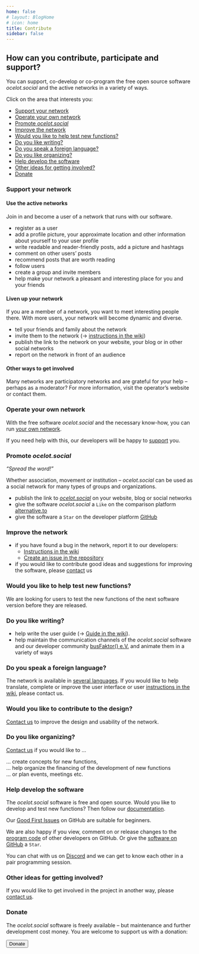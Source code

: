 ```yaml
---
home: false
# layout: BlogHome
# icon: home
title: Contribute
sidebar: false
---
```


## How can you contribute, participate and support?

You can support, co-develop or co-program the free open source software *ocelot.social* and the active networks in a variety of ways.

Click on the area that interests you:

- [Support your network](#support-your-network)
- [Operate your own network](#operate-your-own-network)
- [Promote *ocelot.social*](#promote-ocelot-social)
- [Improve the network](#improve-the-network)
- [Would you like to help test new functions?](#would-you-like-to-help-test-new-functions)
- [Do you like writing?](#do-you-like-writing)
- [Do you speak a foreign language?](#do-you-speak-a-foreign-language)
- [Do you like organizing?](#do-you-like-organizing)
- [Help develop the software](#help-develop-the-software)
- [Other ideas for getting involved?](#other-ideas-for-getting-involved)
- [Donate](#donate)

### Support your network

#### Use the active networks

Join in and become a user of a network that runs with our software.

- register as a user
- add a profile picture, your approximate location and other information about yourself to your user profile
- write readable and reader-friendly posts, add a picture and hashtags
- comment on other users’ posts
- recommend posts that are worth reading
- follow users
- create a group and invite members
- help make your network a pleasant and interesting place for you and your friends

#### Liven up your network

If you are a member of a network, you want to meet interesting people there.
With more users, your network will become dynamic and diverse.

- tell your friends and family about the network
- invite them to the network (→ [instructions in the wiki](https://github.com/Ocelot-Social-Community/Ocelot-Social/wiki/en:Invitations))
- publish the link to the network on your website, your blog or in other social networks
- report on the network in front of an audience

#### Other ways to get involved

Many networks are participatory networks and are grateful for your help – perhaps as a moderator?
For more information, visit the operator’s website or contact them.

### Operate your own network

With the free software *ocelot.social* and the necessary know-how, you can run [your own network](/en/get-started/).

If you need help with this, our developers will be happy to [support](/en/contact/) you.

### Promote *ocelot.social*

<!-- markdownlint-disable-next-line no-emphasis-as-heading -->
*“Spread the word!”*

Whether association, movement or institution – *ocelot.social* can be used as a social network for many types of groups and organizations.

- publish the link to [*ocelot.social*](https://ocelot.social) on your website, blog or social networks
- give the software *ocelot.social* a `Like` on the comparison platform [alternative.to](https://alternativeto.net/software/ocelot-social/about/)
- give the software a `Star` on the developer platform [GitHub](https://github.com/Ocelot-Social-Community/Ocelot-Social)

### Improve the network

- if you have found a bug in the network, report it to our developers:
  - [Instructions in the wiki](https://github.com/Ocelot-Social-Community/Ocelot-Social/wiki/en:FAQ#how-can-i-report-a-bug)
  - [Create an issue in the repository](https://github.com/Ocelot-Social-Community/Ocelot-Social/issues/new/choose)
- if you would like to contribute good ideas and suggestions for improving the software, please [contact](/en/contact/) us

### Would you like to help test new functions?

We are looking for users to test the new functions of the next software version before they are released.

### Do you like writing?

- help write the user guide (→ [Guide in the wiki](https://github.com/Ocelot-Social-Community/Ocelot-Social/wiki/en:Wiki:Editor's-Guide)).
- help maintain the communication channels of the *ocelot.social* software and our developer community [busFaktor() e.V.](https://busfaktor.org/en/) and animate them in a variety of ways

### Do you speak a foreign language?

The network is available in [several languages](/en/features/#languages). If you would like to help translate, complete or improve the user interface or user [instructions in the wiki](https://github.com/Ocelot-Social-Community/Ocelot-Social/wiki/en:Wiki:Editor's-Guide), please contact us.

### Would you like to contribute to the design?

[Contact us](/en/contact/) to improve the design and usability of the network.

### Do you like organizing?

[Contact us](/en/contact/) if you would like to …

… create concepts for new functions,  
… help organize the financing of the development of new functions  
… or plan events, meetings etc.

### Help develop the software

The *ocelot.social* software is free and open source.
Would you like to develop and test new functions?
Then follow our [documentation](https://docs.ocelot.social/CONTRIBUTING.html).

Our [Good First Issues](https://github.com/Ocelot-Social-Community/Ocelot-Social/labels/good%20first%20issue) on GitHub are suitable for beginners.

We are also happy if you view, comment on or release changes to the [program code](https://github.com/Ocelot-Social-Community/Ocelot-Social/pulls) of other developers on GitHub.
Or give the [software on GitHub](https://github.com/Ocelot-Social-Community/Ocelot-Social) a `Star`.

You can chat with us on [Discord](https://discord.gg/AJSX9DCSUA) and we can get to know each other in a pair programming session.

### Other ideas for getting involved?

If you would like to get involved in the project in another way, please [contact us](/en/contact/).

### Donate

The *ocelot.social* software is freely available – but maintenance and further development cost money.
You are welcome to support us with a donation:

<!-- markdownlint-disable MD033 -->
<a href="/en/donate/">
  <Button class="donate-button">
    Donate
  </Button>
</a>
<!-- markdownlint-enable MD033 -->
